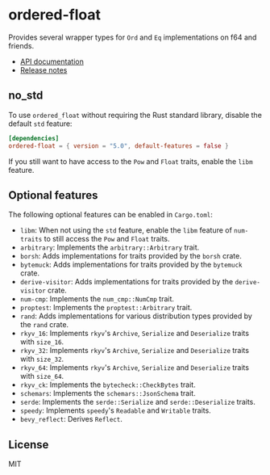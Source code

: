 # ordered-float

Provides several wrapper types for `Ord` and `Eq` implementations on f64 and friends.

* [API documentation](https://docs.rs/ordered-float)
* [Release notes](https://github.com/reem/rust-ordered-float/releases)

## no_std

To use `ordered_float` without requiring the Rust standard library, disable
the default `std` feature:

```toml
[dependencies]
ordered-float = { version = "5.0", default-features = false }
```

If you still want to have access to the `Pow` and `Float` traits, enable the `libm` feature.

## Optional features

The following optional features can be enabled in `Cargo.toml`:

* `libm`: When not using the `std` feature, enable the `libm` feature of `num-traits` to still access the `Pow` and `Float` traits.
* `arbitrary`: Implements the `arbitrary::Arbitrary` trait.
* `borsh`: Adds implementations for traits provided by the `borsh` crate.
* `bytemuck`: Adds implementations for traits provided by the `bytemuck` crate.
* `derive-visitor`: Adds implementations for traits provided by the `derive-visitor` crate.
* `num-cmp`: Implements the `num_cmp::NumCmp` trait.
* `proptest`: Implements the `proptest::Arbitrary` trait.
* `rand`: Adds implementations for various distribution types provided by the `rand` crate.
* `rkyv_16`: Implements `rkyv`'s `Archive`, `Serialize` and `Deserialize` traits with `size_16`.
* `rkyv_32`: Implements `rkyv`'s `Archive`, `Serialize` and `Deserialize` traits with `size_32`.
* `rkyv_64`: Implements `rkyv`'s `Archive`, `Serialize` and `Deserialize` traits with `size_64`.
* `rkyv_ck`: Implements the `bytecheck::CheckBytes` trait.
* `schemars`: Implements the `schemars::JsonSchema` trait.
* `serde`: Implements the `serde::Serialize` and `serde::Deserialize` traits.
* `speedy`: Implements `speedy`'s `Readable` and `Writable` traits.
* `bevy_reflect`: Derives `Reflect`. 

## License

MIT
